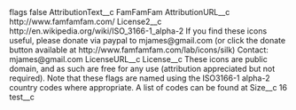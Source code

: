<?xml version="1.0" encoding="UTF-8"?>
<CustomMetadata xmlns="http://soap.sforce.com/2006/04/metadata" xmlns:xsi="http://www.w3.org/2001/XMLSchema-instance" xmlns:xsd="http://www.w3.org/2001/XMLSchema">
    <label>flags</label>
    <protected>false</protected>
    <values>
        <field>AttributionText__c</field>
        <value xsi:type="xsd:string">FamFamFam</value>
    </values>
    <values>
        <field>AttributionURL__c</field>
        <value xsi:type="xsd:string">http://www.famfamfam.com/</value>
    </values>
    <values>
        <field>License2__c</field>
        <value xsi:type="xsd:string">http://en.wikipedia.org/wiki/ISO_3166-1_alpha-2
If you find these icons useful, please donate via paypal to mjames@gmail.com (or click the donate button available at http://www.famfamfam.com/lab/icons/silk)
Contact: mjames@gmail.com</value>
    </values>
    <values>
        <field>LicenseURL__c</field>
        <value xsi:nil="true"/>
    </values>
    <values>
        <field>License__c</field>
        <value xsi:type="xsd:string">These icons are public domain, and as such are free for any use (attribution appreciated but not required).
Note that these flags are named using the ISO3166-1 alpha-2 country codes where appropriate. A list of codes can be found at</value>
    </values>
    <values>
        <field>Size__c</field>
        <value xsi:type="xsd:string">16</value>
    </values>
    <values>
        <field>test__c</field>
        <value xsi:nil="true"/>
    </values>
</CustomMetadata>

